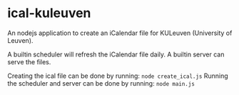 # ical-kuleuven

An nodejs application to create an iCalendar file for KULeuven (University of Leuven).

A builtin scheduler will refresh the iCalendar file daily.
A builtin server can serve the files.

Creating the ical file can be done by running:
``` node create_ical.js ```
Running the scheduler and server can be done by running:
``` node main.js ```